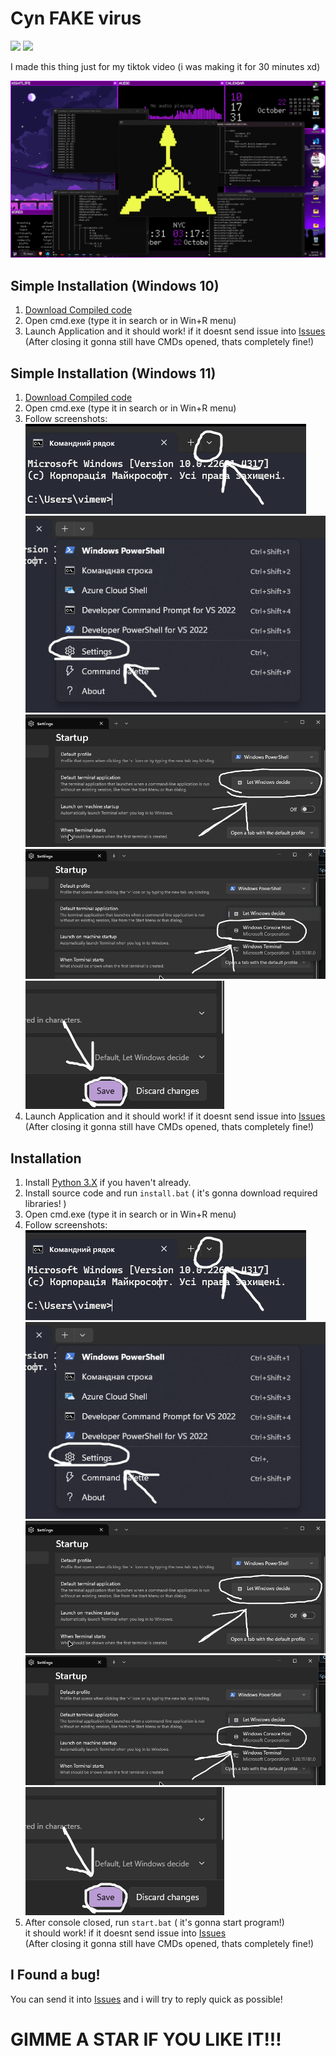 # Cyn FAKE virus

<img src="https://img.shields.io/github/downloads/noxygalaxy/cyn-fake-virus/total?style=for-the-badge" style="text-align: center;"></img>
<img src="https://img.shields.io/github/created-at/noxygalaxy/cyn-fake-virus?style=for-the-badge" style="text-align: center;"></img>

I made this thing just for my tiktok video (i was making it for 30 minutes xd)

<img src="./assets/example.png" alt="example">

## Simple Installation (Windows 10)
1. [Download Compiled code](https://github.com/noxygalaxy/cyn-fake-virus/releases/download/v1.0.0/cyn-fake-virus.exe) <br>
2. Open cmd.exe (type it in search or in Win+R menu) <br>
4. Launch Application and it should work! if it doesnt send issue into [Issues](https://github.com/noxygalaxy/cyn-FAKE-virus/issues) <br>
(After closing it gonna still have CMDs opened, thats completely fine!)

## Simple Installation (Windows 11)
1. [Download Compiled code](https://github.com/noxygalaxy/cyn-fake-virus/releases/download/v1.0.0/cyn-fake-virus.exe) <br>
2. Open cmd.exe (type it in search or in Win+R menu) <br>
3. Follow screenshots: <br>
<img src="./assets/step1.png" alt="step1"> <br>
<img src="./assets/step2.png" alt="step2"> <br>
<img src="./assets/step3.png" alt="step3"> <br>
<img src="./assets/step4.png" alt="step4"> <br>
<img src="./assets/step5.png" alt="step5"> <br>
4. Launch Application and it should work! if it doesnt send issue into [Issues](https://github.com/noxygalaxy/cyn-FAKE-virus/issues) <br>
(After closing it gonna still have CMDs opened, thats completely fine!)

## Installation
1. Install [Python 3.X](https://www.python.org/) if you haven't already.
2. Install source code and run `install.bat` ( it's gonna download required libraries! )
3. Open cmd.exe (type it in search or in Win+R menu) <br>
4. Follow screenshots: <br>
<img src="./assets/step1.png" alt="step1"> <br>
<img src="./assets/step2.png" alt="step2"> <br>
<img src="./assets/step3.png" alt="step3"> <br>
<img src="./assets/step4.png" alt="step4"> <br>
<img src="./assets/step5.png" alt="step5"> <br>
5. After console closed, run `start.bat` ( it's gonna start program!) <br>
   it should work! if it doesnt send issue into [Issues](https://github.com/noxygalaxy/cyn-FAKE-virus/issues) <br>
(After closing it gonna still have CMDs opened, thats completely fine!)

## I Found a bug!
You can send it into [Issues](https://github.com/noxygalaxy/cyn-FAKE-virus/issues) and i will try to reply quick as possible!

# GIMME A STAR IF YOU LIKE IT!!!
